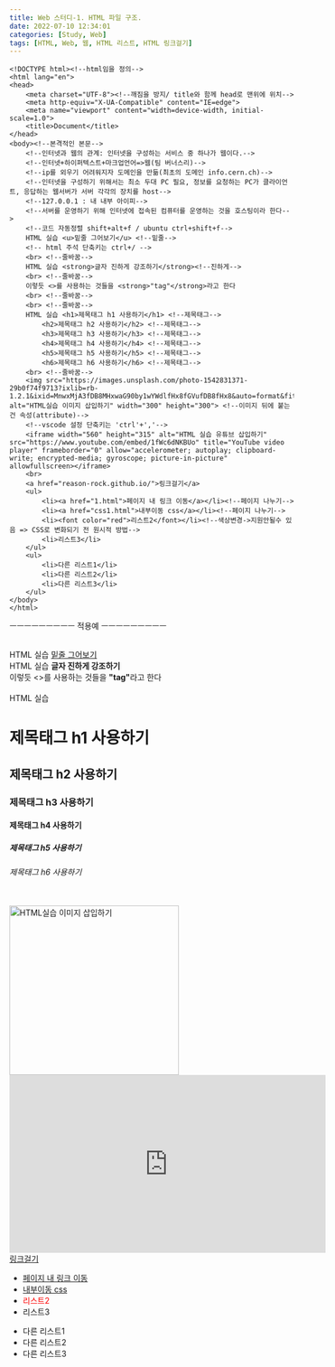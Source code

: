 ```yaml
---
title: Web 스터디-1. HTML 파일 구조.
date: 2022-07-10 12:34:01   
categories: [Study, Web]
tags: [HTML, Web, 웹, HTML 리스트, HTML 링크걸기]
---
```



```
<!DOCTYPE html><!--html임을 정의-->
<html lang="en">
<head>
    <meta charset="UTF-8"><!--깨짐을 방지/ title와 함께 head로 맨위에 위치-->
    <meta http-equiv="X-UA-Compatible" content="IE=edge">
    <meta name="viewport" content="width=device-width, initial-scale=1.0">
    <title>Document</title>
</head>
<body><!--본격적인 본문-->
    <!--인터넷과 웹의 관계: 인터넷을 구성하는 서비스 중 하나가 웹이다.-->
    <!--인터넷+하이퍼텍스트+마크업언어=>웹(팀 버너스리)-->
    <!--ip를 외우기 어려워지자 도메인을 만듦(최초의 도메인 info.cern.ch)-->
    <!--인터넷을 구성하기 위해서는 최소 두대 PC 필요, 정보를 요청하는 PC가 클라이언트, 응답하는 웹서버가 서버 각각의 장치를 host-->
    <!--127.0.0.1 : 내 내부 아이피-->
    <!--서버를 운영하기 위해 인터넷에 접속된 컴퓨터를 운영하는 것을 호스팅이라 한다-->
    <!--코드 자동정렬 shift+alt+f / ubuntu ctrl+shift+f-->
    HTML 실습 <u>밑줄 그어보기</u> <!--밑줄--> 
    <!-- html 주석 단축키는 ctrl+/ -->
    <br> <!--줄바꿈-->
    HTML 실습 <strong>글자 진하게 강조하기</strong><!--진하게-->
    <br> <!--줄바꿈-->
    이렇듯 <>를 사용하는 것들을 <strong>"tag"</strong>라고 한다
    <br> <!--줄바꿈-->
    <br> <!--줄바꿈-->
    HTML 실습 <h1>제목태그 h1 사용하기</h1> <!--제목태그-->
        <h2>제목태그 h2 사용하기</h2> <!--제목태그-->
        <h3>제목태그 h3 사용하기</h3> <!--제목태그-->
        <h4>제목태그 h4 사용하기</h4> <!--제목태그-->
        <h5>제목태그 h5 사용하기</h5> <!--제목태그-->
        <h6>제목태그 h6 사용하기</h6> <!--제목태그-->
    <br> <!--줄바꿈-->
    <img src="https://images.unsplash.com/photo-1542831371-29b0f74f9713?ixlib=rb-1.2.1&ixid=MnwxMjA3fDB8MHxwaG90by1wYWdlfHx8fGVufDB8fHx8&auto=format&fit=crop&w=1170&q=80" alt="HTML실습 이미지 삽입하기" width="300" height="300"> <!--이미지 뒤에 붙는건 속성(attribute)-->
    <!--vscode 설정 단축키는 'ctrl'+','-->
    <iframe width="560" height="315" alt="HTML 실습 유튜브 삽입하기" src="https://www.youtube.com/embed/1fWc6dNKBUo" title="YouTube video player" frameborder="0" allow="accelerometer; autoplay; clipboard-write; encrypted-media; gyroscope; picture-in-picture" allowfullscreen></iframe>
    <br>
    <a href="reason-rock.github.io/">링크걸기</a>
    <ul>
        <li><a href="1.html">페이지 내 링크 이동</a></li><!--페이지 나누기-->
        <li><a href="css1.html">내부이동 css</a></li><!--페이지 나누기-->
        <li><font color="red">리스트2</font></li><!--색상변경->지원안될수 있음 => CSS로 변화되기 전 원시적 방법-->
        <li>리스트3</li>
    </ul>
    <ul>
        <li>다른 리스트1</li>
        <li>다른 리스트2</li>
        <li>다른 리스트3</li>
    </ul>
</body>
</html>
```

ㅡㅡㅡㅡㅡㅡㅡㅡㅡ
적용예
ㅡㅡㅡㅡㅡㅡㅡㅡㅡ
<br>
<br>

<body><!--본격적인 본문-->
    <!--인터넷과 웹의 관계: 인터넷을 구성하는 서비스 중 하나가 웹이다.-->
    <!--인터넷+하이퍼텍스트+마크업언어=>웹(팀 버너스리)-->
    <!--ip를 외우기 어려워지자 도메인을 만듦(최초의 도메인 info.cern.ch)-->
    <!--인터넷을 구성하기 위해서는 최소 두대 PC 필요, 정보를 요청하는 PC가 클라이언트, 응답하는 웹서버가 서버 각각의 장치를 host-->
    <!--127.0.0.1 : 내 내부 아이피-->
    <!--서버를 운영하기 위해 인터넷에 접속된 컴퓨터를 운영하는 것을 호스팅이라 한다-->
    <!--코드 자동정렬 shift+alt+f / ubuntu ctrl+shift+f-->
    HTML 실습 <u>밑줄 그어보기</u> <!--밑줄--> 
    <!-- html 주석 단축키는 ctrl+/ -->
    <br> <!--줄바꿈-->
    HTML 실습 <strong>글자 진하게 강조하기</strong><!--진하게-->
    <br> <!--줄바꿈-->
    이렇듯 <>를 사용하는 것들을 <strong>"tag"</strong>라고 한다
    <br> <!--줄바꿈-->
    <br> <!--줄바꿈-->
    HTML 실습 <h1>제목태그 h1 사용하기</h1> <!--제목태그-->
        <h2>제목태그 h2 사용하기</h2> <!--제목태그-->
        <h3>제목태그 h3 사용하기</h3> <!--제목태그-->
        <h4>제목태그 h4 사용하기</h4> <!--제목태그-->
        <h5>제목태그 h5 사용하기</h5> <!--제목태그-->
        <h6>제목태그 h6 사용하기</h6> <!--제목태그-->
    <br> <!--줄바꿈-->
    <img src="https://images.unsplash.com/photo-1542831371-29b0f74f9713?ixlib=rb-1.2.1&ixid=MnwxMjA3fDB8MHxwaG90by1wYWdlfHx8fGVufDB8fHx8&auto=format&fit=crop&w=1170&q=80" alt="HTML실습 이미지 삽입하기" width="300" height="300"> <!--이미지 뒤에 붙는건 속성(attribute)-->
    <!--vscode 설정 단축키는 'ctrl'+','-->
    <iframe width="560" height="315" alt="HTML 실습 유튜브 삽입하기" src="https://www.youtube.com/embed/1fWc6dNKBUo" title="YouTube video player" frameborder="0" allow="accelerometer; autoplay; clipboard-write; encrypted-media; gyroscope; picture-in-picture" allowfullscreen></iframe>
    <br>
    <a href="reason-rock.github.io/">링크걸기</a>
    <ul>
        <li><a href="1.html">페이지 내 링크 이동</a></li><!--페이지 나누기-->
        <li><a href="css1.html">내부이동 css</a></li><!--페이지 나누기-->
        <li><font color="red">리스트2</font></li><!--색상변경->지원안될수 있음 => CSS로 변화되기 전 원시적 방법-->
        <li>리스트3</li>
    </ul>
    <ul>
        <li>다른 리스트1</li>
        <li>다른 리스트2</li>
        <li>다른 리스트3</li>
    </ul>
